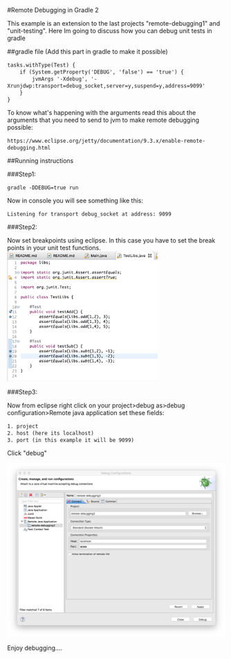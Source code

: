#Remote Debugging in Gradle 2

This example is an extension to the last projects "remote-debugging1" and "unit-testing". Here Im going to discuss how you can debug unit tests in gradle

##gradle file (Add this part in gradle to make it possible)
```
tasks.withType(Test) {
    if (System.getProperty('DEBUG', 'false') == 'true') {
        jvmArgs '-Xdebug', '-Xrunjdwp:transport=debug_socket,server=y,suspend=y,address=9099'
    }
}
```

To know what's happening with the arguments read this about the arguments that you need to send to jvm to make remote debugging possible:
```
https://www.eclipse.org/jetty/documentation/9.3.x/enable-remote-debugging.html
```

##Running instructions

###Step1:

```
gradle -DDEBUG=true run
```
Now in console you will see something like this:
```
Listening for transport debug_socket at address: 9099
```

###Step2:

Now set breakpoints using eclipse. In this case you have to set the break points in your unit test functions.
<img src="https://github.com/ayonious/gradle-tutorial/blob/master/remote-debugging2/screenshot_breakpoint_test.png" width="348">

###Step3:

Now from eclipse right click on your project>debug as>debug configuration>Remote java application
set these fields:

	1. project
	2. host (here its localhost)
	3. port (in this example it will be 9099)

Click "debug"

<img src="https://github.com/ayonious/gradle-tutorial/blob/master/remote-debugging2/screenshot_remote_debug_config.png" width="680">

Enjoy debugging....